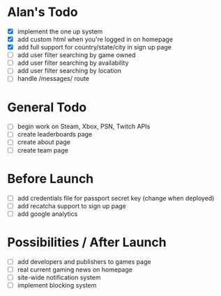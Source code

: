 # Alan's Todo
- [X] implement the one up system
- [X] add custom html when you're logged in on homepage
- [X] add full support for country/state/city in sign up page
- [ ] add user filter searching by game owned
- [ ] add user filter searching by availability
- [ ] add user filter searching by location
- [ ] handle /messages/ route

# General Todo
- [ ] begin work on Steam, Xbox, PSN, Twitch APIs
- [ ] create leaderboards page
- [ ] create about page
- [ ] create team page

# Before Launch
- [ ] add credentials file for passport secret key (change when deployed)
- [ ] add recatcha support to sign up page
- [ ] add google analytics

# Possibilities / After Launch
- [ ] add developers and publishers to games page
- [ ] real current gaming news on homepage
- [ ] site-wide notification system
- [ ] implement blocking system
